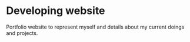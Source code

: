 # Developing website

Portfolio website to represent myself and details about my current doings and projects.

